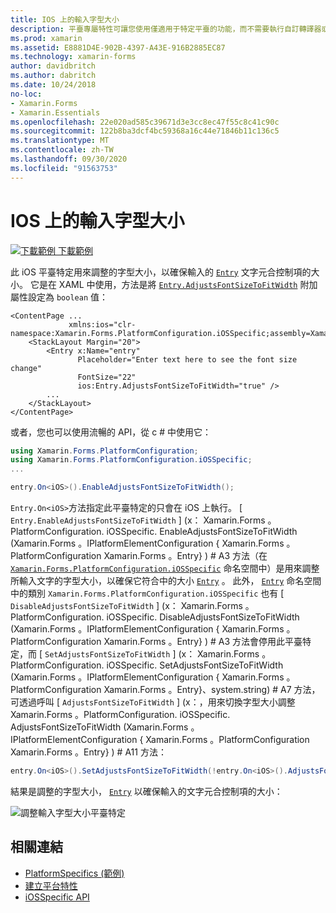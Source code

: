 ```yaml
---
title: IOS 上的輸入字型大小
description: 平臺專屬特性可讓您使用僅適用于特定平臺的功能，而不需要執行自訂轉譯器或效果。 本文說明如何使用可調整專案字型大小的 iOS 平臺特定。
ms.prod: xamarin
ms.assetid: E8881D4E-902B-4397-A43E-916B2885EC87
ms.technology: xamarin-forms
author: davidbritch
ms.author: dabritch
ms.date: 10/24/2018
no-loc:
- Xamarin.Forms
- Xamarin.Essentials
ms.openlocfilehash: 22e020ad585c39671d3e3cc8ec47f55c8c41c90c
ms.sourcegitcommit: 122b8ba3dcf4bc59368a16c44e71846b11c136c5
ms.translationtype: MT
ms.contentlocale: zh-TW
ms.lasthandoff: 09/30/2020
ms.locfileid: "91563753"
---
```

# <a name="entry-font-size-on-ios"></a>IOS 上的輸入字型大小

[![下載範例](~/media/shared/download.png) 下載範例](https://docs.microsoft.com/samples/xamarin/xamarin-forms-samples/userinterface-platformspecifics)

此 iOS 平臺特定用來調整的字型大小，以確保輸入的 [`Entry`](xref:Xamarin.Forms.Entry) 文字元合控制項的大小。 它是在 XAML 中使用，方法是將 [`Entry.AdjustsFontSizeToFitWidth`](xref:Xamarin.Forms.PlatformConfiguration.iOSSpecific.Entry.AdjustsFontSizeToFitWidthProperty) 附加屬性設定為 `boolean` 值：

```xaml
<ContentPage ...
             xmlns:ios="clr-namespace:Xamarin.Forms.PlatformConfiguration.iOSSpecific;assembly=Xamarin.Forms.Core"
    <StackLayout Margin="20">
        <Entry x:Name="entry"
               Placeholder="Enter text here to see the font size change"
               FontSize="22"
               ios:Entry.AdjustsFontSizeToFitWidth="true" />
        ...
    </StackLayout>
</ContentPage>
```

或者，您也可以使用流暢的 API，從 c # 中使用它：

```csharp
using Xamarin.Forms.PlatformConfiguration;
using Xamarin.Forms.PlatformConfiguration.iOSSpecific;
...

entry.On<iOS>().EnableAdjustsFontSizeToFitWidth();
```

`Entry.On<iOS>`方法指定此平臺特定的只會在 iOS 上執行。 [ `Entry.EnableAdjustsFontSizeToFitWidth` ] (x： Xamarin.Forms 。PlatformConfiguration. iOSSpecific. EnableAdjustsFontSizeToFitWidth (Xamarin.Forms 。IPlatformElementConfiguration { Xamarin.Forms 。PlatformConfiguration Xamarin.Forms 。Entry} ) # A3 方法（在 [`Xamarin.Forms.PlatformConfiguration.iOSSpecific`](xref:Xamarin.Forms.PlatformConfiguration.iOSSpecific) 命名空間中）是用來調整所輸入文字的字型大小，以確保它符合中的大小 [`Entry`](xref:Xamarin.Forms.Entry) 。 此外， [`Entry`](xref:Xamarin.Forms.PlatformConfiguration.iOSSpecific.Entry) 命名空間中的類別 `Xamarin.Forms.PlatformConfiguration.iOSSpecific` 也有 [ `DisableAdjustsFontSizeToFitWidth` ] (x： Xamarin.Forms 。PlatformConfiguration. iOSSpecific. DisableAdjustsFontSizeToFitWidth (Xamarin.Forms 。IPlatformElementConfiguration { Xamarin.Forms 。PlatformConfiguration Xamarin.Forms 。Entry} ) # A3 方法會停用此平臺特定，而 [ `SetAdjustsFontSizeToFitWidth` ] (x： Xamarin.Forms 。PlatformConfiguration. iOSSpecific. SetAdjustsFontSizeToFitWidth (Xamarin.Forms 。IPlatformElementConfiguration { Xamarin.Forms 。PlatformConfiguration Xamarin.Forms 。Entry}、system.string) # A7 方法，可透過呼叫 [ `AdjustsFontSizeToFitWidth` ] (x：，用來切換字型大小調整 Xamarin.Forms 。PlatformConfiguration. iOSSpecific. AdjustsFontSizeToFitWidth (Xamarin.Forms 。IPlatformElementConfiguration { Xamarin.Forms 。PlatformConfiguration Xamarin.Forms 。Entry} ) # A11 方法：

```csharp
entry.On<iOS>().SetAdjustsFontSizeToFitWidth(!entry.On<iOS>().AdjustsFontSizeToFitWidth());
```

結果是調整的字型大小， [`Entry`](xref:Xamarin.Forms.Entry) 以確保輸入的文字元合控制項的大小：

![調整輸入字型大小平臺特定](entry-font-size-images/entry-font-size.png)

## <a name="related-links"></a>相關連結

- [PlatformSpecifics (範例) ](/samples/xamarin/xamarin-forms-samples/userinterface-platformspecifics)
- [建立平台特性](~/xamarin-forms/platform/platform-specifics/index.md#creating-platform-specifics)
- [iOSSpecific API](xref:Xamarin.Forms.PlatformConfiguration.iOSSpecific)